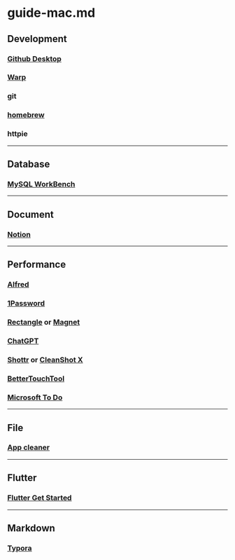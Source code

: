 # guide-mac.md

## Development

### [Github Desktop](https://desktop.github.com)

### [Warp](https://warp.dev)

### git

### [homebrew](https://brew.sh)

### httpie

---

## Database

### [MySQL WorkBench](https://dev.mysql.com/downloads/workbench)

---

## Document

### [Notion](https://www.notion.so)

---

## Performance

### [Alfred](https://www.alfredapp.com)

### [1Password](https://1password.com)

### [Rectangle](https://rectangleapp.com) or [Magnet](https://magnet.crowdcafe.com)

### [ChatGPT](https://chat.openai.com)

### [Shottr](https://shottr.cc) or [CleanShot X](https://cleanshot.com)

### [BetterTouchTool](https://folivora.ai)

### [Microsoft To Do](https://to-do.office.com/tasks/)

---

## File

### [App cleaner](https://freemacsoft.net/appcleaner/)

---

## Flutter

### [Flutter Get Started](https://flutter.dev/docs/get-started/install/macos)

---

## Markdown

### [Typora](https://typora.io)
